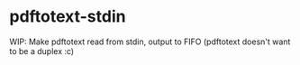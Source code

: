 # pdftotext-stdin

WIP: 
Make pdftotext read from stdin, output to FIFO (pdftotext doesn't want to be a duplex :c)
